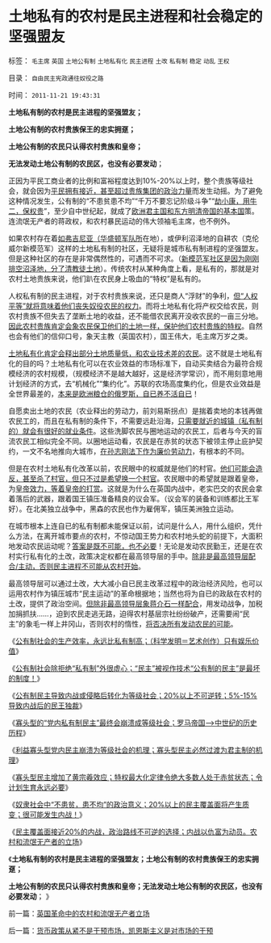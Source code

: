 # 土地私有的农村是民主进程和社会稳定的坚强盟友

标签： `毛主席` `英国` `土地公有制` `土地私有化` `民主进程` `土改` `私有制` `稳定` `动乱` `王权` 

目录： `自由民主宪政通往奴役之路`

时间： `2011-11-21 19:43:31`

**土地私有制的农村是民主进程的坚强盟友；**

**土地公有制的农村贵族保王的忠实拥趸；**

**土地公有制的农民只认得农村贵族和皇帝；**

**无法发动土地公有制的农民区，也没有必要发动**；

正因为平民工商业者的比例和富裕程度达到10%-20%以上时，整个贵族等级社会，就会因为[平民拥有接近，甚至超过贵族集团的政治力量](../../../2009/3/23/宋明清皇权官僚等级制度对民营工商技术积极因素抵制.md)而发生动摇。为了避免这种情况发生，公有制的“不患贫患不均”“千万不要忘记阶级斗争”“[劫小康，用牛二，保权贵](../../../2009/10/13/两千年社稷延寿之九字真言.md)”，至少自中世纪起，就成了[欧洲君主国和东方明清帝国的基本国](../../../2010/9/15/罗马象明朝放弃海军；“卧榻之侧岂容资本家酣睡”.md)策。连流氓无产者的蒋政权，和农村暴民运动的伟大领袖毛主席，也不例外。

如果农村存在着[如弗吉尼亚（华盛顿军队所](../../../2010/8/17/华盛顿理想是斯多葛美国;民主在古希腊并非最优政体.md)在地），或伊利沼泽地的自耕农（克伦威尔新模范军）这样的土地私有制的社区，无疑将是城市私有制进程的坚强盟友。但是这种社区的存在是非常偶然性的，可遇而不可求。（[新模范军社区是因为刚刚排空沼泽地，分了清教徒土地](../../../2011/11/18/农村的社会特性是围绕土地的惰性.md)）。传统农村从某种角度上看，是私有的，那就是对农村土地贵族来说，他们趴在农民身上吸血的“特权”是私有的。

人权私有制的民主进程，对于农村贵族来说，还只是商人“浮财”的争利，[但“人权平等”就将意味着他们丧失奴役农民的权力](../../../2010/4/29/维护公有制公值耗散经济结构的三种人.md)。而将土地私有化将产权交给农民，则农村贵族不但失去了垄断土地的收益，还不能借农民离开没收农民的一亩三分地。[因此农村贵族肯定会象农民保卫他们的土地一样，保护他们农村贵族的特权](../../../2011/10/21/民主不是为了报复，请不要选择克伦威尔革命.md)。自然也会有他们的信仰口号，象天主教（英国农村），国王伟大，毛主席万岁之类。

[土地私有化肯定会释出部分土地质量低，和农业技术差的农民](../../../2011/11/18/农民工不因人口红利，农业费改税过程关系重大.md)。这不就是土地私有化的目的吗？土地私有化可以在农业效益的市场标准下，自动买卖结合为最符合规模经济的农村规模，（规模经济不是越大越好，这是经济学常识），而不用刻意地用计划经济的方式，去“机械化”“集约化”。苏联的农场高度集约化，但是农业效益是全世界最差的，[本来是欧洲粮仓的俄罗斯，自已养不活自已](../../../2009/8/4/计划经济的工业化为什么不能解决民以食为天.md)！

自愿卖出土地的农民（农业释出的劳动力，前刘易斯拐点）是揣着卖地的本钱再做农民工的，而且在私有制的条件下，不需要远赴沿海，[只需要就近的城镇（私有制的）就会有很好的就业条件](../../../2011/11/18/城堡不是城市；民主必须从城市私有制开始.md)。这些洗脚农民与圈地运动的农民工，后者与今天的盲流农民工相似完全不同。以圈地运动看，农民是在赤贫的状态下被领主停止庇护契约，一文不名地推向大城市，[在孙志刚法下作为廉价劳动力](../../../2011/3/30/美英“孙志刚法”和黑奴待遇.md)，有根本的不同。

但是在农村土地私有化改革以前，农民眼中的权威就是他们的村官。[他们可能会造反，甚至杀了村官，但只不过是希望换一个村官](../../../2011/11/12/农民起义和公有制社会的自然灾害.md)。农民眼中的希望就是跟着皇帝，为[皇帝效力，等着皇帝的打赏](../../../2011/11/11/很多贫民还是认毛主席的.md)。这就是为什么在英国内战中，老实巴交的农民会拿着落后的武器，跟着国王镇压准备精良的议会军。（议会军的装备和训练都比王军好）。在北美独立战争中，黑森的农民也作为雇佣军，镇压美洲独立运动。

在城市根本上连自已的私有制都未能保证以前，试问是什么人，用什么组织，凭什么方法，在离开城市要点的农村，不惊动国王势力和农村地头蛇的前提下，大面积地发动农民运动呢？[答案是既不可能，也不必要](../../../2011/11/18/农村的社会特性是围绕土地的惰性.md)！无论是发动农民勤王，还是在农村实行私有化的土改，政策决定权都在最高领导层的手中。[除非是最高领导层配合/主动，否则民主进程不可能从农村开始](../../../2011/11/18/延误农村土地私有化改革，将酝酿重大动乱.md)。

最高领导层可以通过土改，大大减小自已民主改革过程中的政治经济风险，也可以运用农村作为镇压城市“民主运动”的革命根据地；当然也将为自已的政敌在农村的土改，提供了政治空间。[但除非最高领导层象蒋介石一样配合](../../../2011/1/16/亡蒋介石者，蒋介石也.md)，用发动战争，加税加捐抓扶……，迫到农民走逃无路，迫得农村基层宗社纷纷破产，还需要闹“民主”的象毛一样上井冈山，否则农村的惰性，[将否决所有发动农民的可能](../../../2011/11/13/团结不能代替妥协，人权需要做人的勇气.md)。

《[公有制社会的生产效率，永远比私有制高；（科学发明＝艺术创作）只有娱乐价值](../../../2011/11/19/（科学发明＝艺术创作）只有娱乐价值；公有制生产力更高.md)》

《[公有制社会除拒绝“私有制”外很虚心；“民主”被视作技术“公有制的民主”是最坏的制度！](../../../2011/11/20/虚心引进“民主政治技术”的公有制和明朝.md)》

《[公有制民主导致内战或侵略后转化为等级社会；20%以上不可逆转；5%-15%导致内战后的民王独裁](../../../2011/11/20/民主的私有制与公有制的人鬼殊途.md)》

《[寡头型的“党内私有制民主”最终会崩溃成等级社会；罗马帝国——>中世纪的历史历程](../../../2011/11/20/罗马寡头型的“党内民主”最终会崩溃成等级社会.md)》

《[利益寡头型党内民主崩溃为等级社会的机理；寡头型民主必然过渡为君主制的机理](../../../2011/11/20/罗马共和国寡头型民主崩溃的脉络.md)》

《[寡头型民主增加了黄宗羲效应；特权最大化定律令绝大多数人处于赤贫状态；令计划生育永远必要](../../../2011/11/21/寡头型民主增强了黄宗羲效应.md)》

《[奴隶社会中“不患贫，患不均”的政治意义；20%以上的民主覆盖面将产生质变；很可能发生内战！](../../../2011/11/21/20-以上的民主覆盖面将产生质变.md)》

《[民主覆盖面接近20%的内战，政治路线不可逆的选择；内战以仇富为动员。农村和流氓无产者的立场](../../../2011/11/21/英国革命中的农村和流氓无产者立场.md)》

《**土地私有制的农村是民主进程的坚强盟友；土地公有制的农村贵族保王的忠实拥趸；**

**土地公有制的农民只认得农村贵族和皇帝；无法发动土地公有制的农民区，也没有必要发动**； 》



前一篇：[英国革命中的农村和流氓无产者立场](../../../2011/11/21/英国革命中的农村和流氓无产者立场.md)

后一篇：[货币政策从紧不是干预市场，凯恩斯主义是对市场的干预](../../../2011/11/21/货币政策从紧不是干预市场，凯恩斯主义是对市场的干预.md)